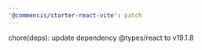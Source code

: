 ```yaml
---
'@commencis/starter-react-vite': patch
---
```


chore(deps): update dependency @types/react to v19.1.8
